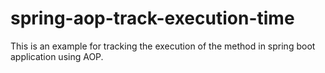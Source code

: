 # spring-aop-track-execution-time
This is an example for tracking the execution of the method in spring boot application using AOP.
